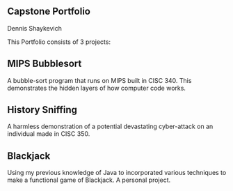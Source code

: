 ## Capstone Portfolio
Dennis Shaykevich

This Portfolio consists of 3 projects:

## MIPS Bubblesort
A bubble-sort program that runs on MIPS built in CISC 340. This demonstrates the hidden layers of how computer code works.

## History Sniffing
A harmless demonstration of a potential devastating cyber-attack on an individual made in CISC 350.

## Blackjack
Using my previous knowledge of Java to incorporated various techniques to make a functional game of Blackjack. A personal project.